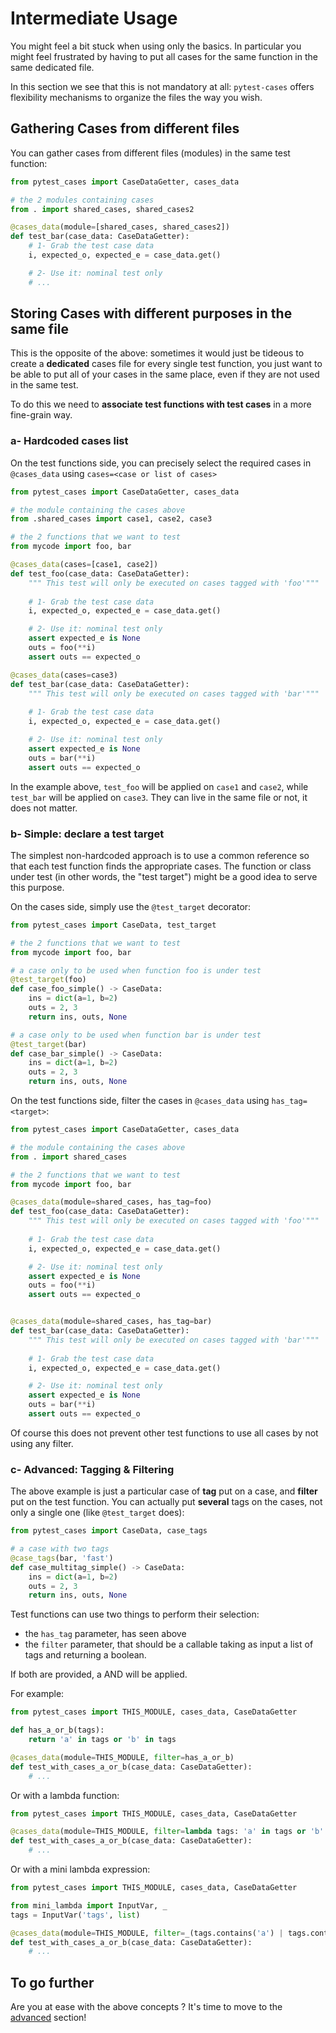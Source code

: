 # Intermediate Usage 

You might feel a bit stuck when using only the basics. In particular you might feel frustrated by having to put all cases for the same function in the same dedicated file.

In this section we see that this is not mandatory at all: `pytest-cases` offers flexibility mechanisms to organize the files the way you wish.

## Gathering Cases from different files

You can gather cases from different files (modules) in the same test function:

```python
from pytest_cases import CaseDataGetter, cases_data

# the 2 modules containing cases
from . import shared_cases, shared_cases2

@cases_data(module=[shared_cases, shared_cases2])
def test_bar(case_data: CaseDataGetter):   
    # 1- Grab the test case data
    i, expected_o, expected_e = case_data.get()

    # 2- Use it: nominal test only
    # ...
```

## Storing Cases with different purposes in the same file

This is the opposite of the above: sometimes it would just be tideous to create a **dedicated** cases file for every single test function, you just want to be able to put all of your cases in the same place, even if they are not used in the same test.

To do this we need to **associate test functions with test cases** in a more fine-grain way.

### a- Hardcoded cases list

On the test functions side, you can precisely select the required cases in `@cases_data` using `cases=<case or list of cases>`

```python
from pytest_cases import CaseDataGetter, cases_data

# the module containing the cases above
from .shared_cases import case1, case2, case3

# the 2 functions that we want to test
from mycode import foo, bar

@cases_data(cases=[case1, case2])
def test_foo(case_data: CaseDataGetter):
    """ This test will only be executed on cases tagged with 'foo'"""
    
    # 1- Grab the test case data
    i, expected_o, expected_e = case_data.get()

    # 2- Use it: nominal test only
    assert expected_e is None
    outs = foo(**i)
    assert outs == expected_o

@cases_data(cases=case3)
def test_bar(case_data: CaseDataGetter):
    """ This test will only be executed on cases tagged with 'bar'"""
    
    # 1- Grab the test case data
    i, expected_o, expected_e = case_data.get()

    # 2- Use it: nominal test only
    assert expected_e is None
    outs = bar(**i)
    assert outs == expected_o
```

In the example above, `test_foo` will be applied on `case1` and `case2`, while `test_bar` will be applied on `case3`. They can live in the same file or not, it does not matter.


### b- Simple: declare a test target

The simplest non-hardcoded approach is to use a common reference so that each test function finds the appropriate cases. The function or class under test (in other words, the "test target") might be a good idea to serve this purpose. 
 
On the cases side, simply use the `@test_target` decorator:

```python
from pytest_cases import CaseData, test_target

# the 2 functions that we want to test
from mycode import foo, bar

# a case only to be used when function foo is under test
@test_target(foo)
def case_foo_simple() -> CaseData:
    ins = dict(a=1, b=2)
    outs = 2, 3
    return ins, outs, None

# a case only to be used when function bar is under test
@test_target(bar)
def case_bar_simple() -> CaseData:
    ins = dict(a=1, b=2)
    outs = 2, 3
    return ins, outs, None
```

On the test functions side, filter the cases in `@cases_data` using `has_tag=<target>`:

```python
from pytest_cases import CaseDataGetter, cases_data

# the module containing the cases above
from . import shared_cases

# the 2 functions that we want to test
from mycode import foo, bar

@cases_data(module=shared_cases, has_tag=foo)
def test_foo(case_data: CaseDataGetter):
    """ This test will only be executed on cases tagged with 'foo'"""
    
    # 1- Grab the test case data
    i, expected_o, expected_e = case_data.get()

    # 2- Use it: nominal test only
    assert expected_e is None
    outs = foo(**i)
    assert outs == expected_o


@cases_data(module=shared_cases, has_tag=bar)
def test_bar(case_data: CaseDataGetter):
    """ This test will only be executed on cases tagged with 'bar'"""
    
    # 1- Grab the test case data
    i, expected_o, expected_e = case_data.get()

    # 2- Use it: nominal test only
    assert expected_e is None
    outs = bar(**i)
    assert outs == expected_o
```

Of course this does not prevent other test functions to use all cases by not using any filter.

### c- Advanced: Tagging & Filtering

The above example is just a particular case of **tag** put on a case, and **filter** put on the test function. You can actually put **several** tags on the cases, not only a single one (like `@test_target` does):

```python
from pytest_cases import CaseData, case_tags

# a case with two tags
@case_tags(bar, 'fast')
def case_multitag_simple() -> CaseData:
    ins = dict(a=1, b=2)
    outs = 2, 3
    return ins, outs, None
```

Test functions can use two things to perform their selection:

 - the `has_tag` parameter, has seen above
 - the `filter` parameter, that should be a callable taking as input a list of tags and returning a boolean.

If both are provided, a AND will be applied.

For example:

```python
from pytest_cases import THIS_MODULE, cases_data, CaseDataGetter

def has_a_or_b(tags):
    return 'a' in tags or 'b' in tags

@cases_data(module=THIS_MODULE, filter=has_a_or_b)
def test_with_cases_a_or_b(case_data: CaseDataGetter):
    # ...
```

Or with a lambda function:

```python
from pytest_cases import THIS_MODULE, cases_data, CaseDataGetter

@cases_data(module=THIS_MODULE, filter=lambda tags: 'a' in tags or 'b' in tags)
def test_with_cases_a_or_b(case_data: CaseDataGetter):
    # ...
```

Or with a mini lambda expression:

```python
from pytest_cases import THIS_MODULE, cases_data, CaseDataGetter

from mini_lambda import InputVar, _
tags = InputVar('tags', list)

@cases_data(module=THIS_MODULE, filter=_(tags.contains('a') | tags.contains('b')))
def test_with_cases_a_or_b(case_data: CaseDataGetter):
    # ...
```


## To go further

Are you at ease with the above concepts ? It's time to move to the [advanced](./advanced.md) section!
